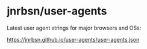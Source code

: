 # jnrbsn/user-agents

Latest user agent strings for major browsers and OSs:

<https://jnrbsn.github.io/user-agents/user-agents.json>
